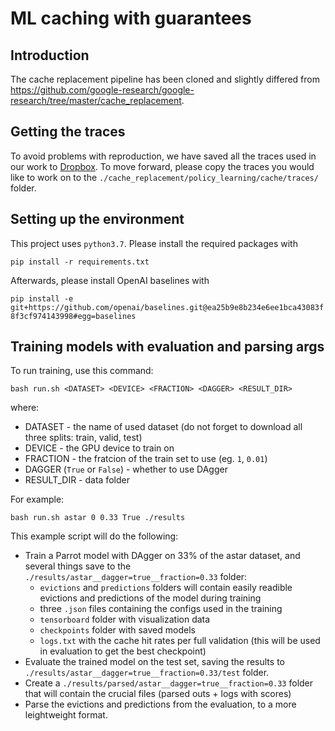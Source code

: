 # ML caching with guarantees

## Introduction
The cache replacement pipeline has been cloned and slightly differed from https://github.com/google-research/google-research/tree/master/cache_replacement.

## Getting the traces
To avoid problems with reproduction, we have saved all the traces used in our work to [Dropbox](https://www.dropbox.com/sh/h9lsrxgmofl2oso/AABgLHNNmla2X2ipqTGiL9Oua?dl=0). To move forward, please copy the traces you would like to work
 on to the `./cache_replacement/policy_learning/cache/traces/` folder.
 
## Setting up the environment
This project uses `python3.7`. Please install the required packages with
  
  `pip install -r requirements.txt`
   
Afterwards, please install OpenAI baselines with 
 
 ```pip install -e git+https://github.com/openai/baselines.git@ea25b9e8b234e6ee1bca43083f8f3cf974143998#egg=baselines```
 
## Training models with evaluation and parsing args
To run training, use this command:

```bash run.sh <DATASET> <DEVICE> <FRACTION> <DAGGER> <RESULT_DIR>```

where:
- DATASET - the name of used dataset (do not forget to download all three splits: train, valid, test)
- DEVICE - the GPU device to train on
- FRACTION - the fratcion of the train set to use (eg. `1`, `0.01`)
- DAGGER (`True` or `False`) - whether to use DAgger
- RESULT_DIR - data folder

For example:

```bash run.sh astar 0 0.33 True ./results```

This example script will do the following:
* Train a Parrot model with DAgger on 33% of the astar dataset, and several things save to the `./results/astar__dagger=true__fraction=0.33` folder:
    * `evictions` and `predictions` folders will contain easily readible evictions and predictions of the model during training
    * three `.json` files containing the configs used in the training
    * `tensorboard` folder with visualization data
    * `checkpoints` folder with saved models
    * `logs.txt` with the cache hit rates per full validation (this will be used in evaluation to get the best checkpoint)
* Evaluate the trained model on the test set, saving the results to `./results/astar__dagger=true__fraction=0.33/test` folder.
* Create a `./results/parsed/astar__dagger=true__fraction=0.33` folder that will contain the crucial files (parsed outs + logs with scores)
* Parse the evictions and predictions from the evaluation, to a more leightweight format.
